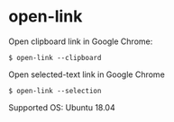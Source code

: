 
# open-link

Open clipboard link in Google Chrome:

```
$ open-link --clipboard
```


Open selected-text link in Google Chrome
```
$ open-link --selection
```

Supported OS: Ubuntu 18.04


